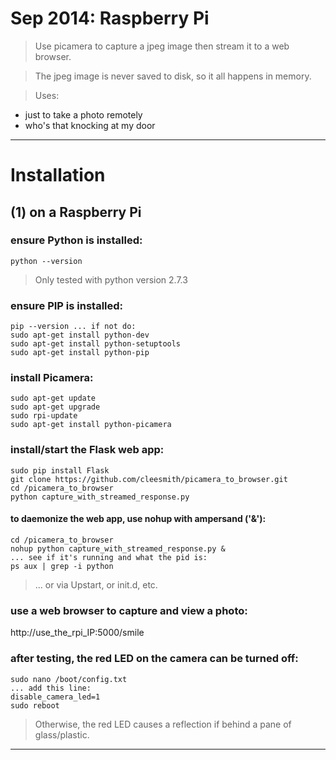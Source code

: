 # Sep 2014: Raspberry Pi
> Use picamera to capture a jpeg image then stream it to a web browser. 

> The jpeg image is never saved to disk, so it all happens in memory.

> Uses:
* just to take a photo remotely
* who's that knocking at my door

***

# Installation

## (1) on a Raspberry Pi

### ensure Python is installed:
```
python --version
```
> Only tested with python version 2.7.3

### ensure PIP is installed:
```
pip --version ... if not do:
sudo apt-get install python-dev
sudo apt-get install python-setuptools
sudo apt-get install python-pip
```

### install Picamera:
```
sudo apt-get update
sudo apt-get upgrade
sudo rpi-update
sudo apt-get install python-picamera
```

### install/start the Flask web app:
```
sudo pip install Flask
git clone https://github.com/cleesmith/picamera_to_browser.git
cd /picamera_to_browser
python capture_with_streamed_response.py
```

#### to daemonize the web app, use nohup with ampersand ('&'):
```
cd /picamera_to_browser
nohup python capture_with_streamed_response.py &
... see if it's running and what the pid is:
ps aux | grep -i python
```
> ... or via Upstart, or init.d, etc.

### use a web browser to capture and view a photo:
http://use_the_rpi_IP:5000/smile

### after testing, the red LED on the camera can be turned off:
```
sudo nano /boot/config.txt
... add this line:
disable_camera_led=1
sudo reboot
```
> Otherwise, the red LED causes a reflection if behind a pane of glass/plastic.

***
